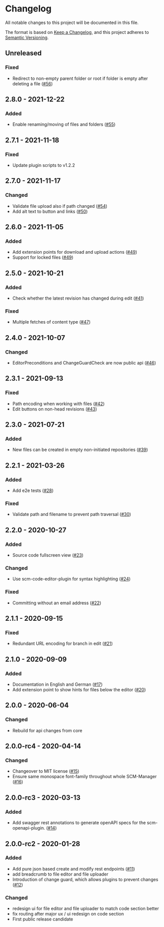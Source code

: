 # Changelog
All notable changes to this project will be documented in this file.

The format is based on [Keep a Changelog](https://keepachangelog.com/en/1.0.0/),
and this project adheres to [Semantic Versioning](https://semver.org/spec/v2.0.0.html).

## Unreleased
### Fixed
- Redirect to non-empty parent folder or root if folder is empty after deleting a file ([#56](https://github.com/scm-manager/scm-editor-plugin/pull/56))

## 2.8.0 - 2021-12-22
### Added
- Enable renaming/moving of files and folders ([#55](https://github.com/scm-manager/scm-editor-plugin/pull/55))

## 2.7.1 - 2021-11-18
### Fixed
- Update plugin scripts to v1.2.2

## 2.7.0 - 2021-11-17
### Changed
- Validate file upload also if path changed ([#54](https://github.com/scm-manager/scm-editor-plugin/pull/54))
- Add alt text to button and links ([#50](https://github.com/scm-manager/scm-editor-plugin/pull/50))

## 2.6.0 - 2021-11-05
### Added
- Add extension points for download and upload actions ([#49](https://github.com/scm-manager/scm-editor-plugin/pull/49))
- Support for locked files ([#49](https://github.com/scm-manager/scm-editor-plugin/pull/49))

## 2.5.0 - 2021-10-21
### Added
- Check whether the latest revision has changed during edit ([#41](https://github.com/scm-manager/scm-editor-plugin/pull/41))

### Fixed
- Multiple fetches of content type ([#47](https://github.com/scm-manager/scm-editor-plugin/pull/47))

## 2.4.0 - 2021-10-07
### Changed
- EditorPreconditions and ChangeGuardCheck are now public api ([#46](https://github.com/scm-manager/scm-editor-plugin/pull/46))

## 2.3.1 - 2021-09-13
### Fixed
- Path encoding when working with files ([#42](https://github.com/scm-manager/scm-editor-plugin/pull/42))
- Edit buttons on non-head revisions ([#43](https://github.com/scm-manager/scm-editor-plugin/pull/43))

## 2.3.0 - 2021-07-21
### Added
- New files can be created in empty non-initiated repositories ([#39](https://github.com/scm-manager/scm-editor-plugin/pull/39))

## 2.2.1 - 2021-03-26
### Added
- Add e2e tests ([#28](https://github.com/scm-manager/scm-editor-plugin/pull/28))

### Fixed
- Validate path and filename to prevent path traversal ([#30](https://github.com/scm-manager/scm-editor-plugin/pull/30))

## 2.2.0 - 2020-10-27
### Added
- Source code fullscreen view ([#23](https://github.com/scm-manager/scm-editor-plugin/pull/23))

### Changed
- Use scm-code-editor-plugin for syntax highlighting ([#24](https://github.com/scm-manager/scm-editor-plugin/pull/24))

### Fixed
- Committing without an email address ([#22](https://github.com/scm-manager/scm-editor-plugin/pull/22))

## 2.1.1 - 2020-09-15
### Fixed
- Redundant URL encoding for branch in edit ([#21](https://github.com/scm-manager/scm-editor-plugin/pull/21))

## 2.1.0 - 2020-09-09
### Added
- Documentation in English and German ([#17](https://github.com/scm-manager/scm-editor-plugin/pull/17))
- Add extension point to show hints for files below the editor ([#20](https://github.com/scm-manager/scm-editor-plugin/pull/20))

## 2.0.0 - 2020-06-04
### Changed
- Rebuild for api changes from core

## 2.0.0-rc4 - 2020-04-14
### Changed
- Changeover to MIT license ([#15](https://github.com/scm-manager/scm-editor-plugin/pull/15))
- Ensure same monospace font-family throughout whole SCM-Manager ([#16](https://github.com/scm-manager/scm-editor-plugin/pull/16))

## 2.0.0-rc3 - 2020-03-13
### Added
- Add swagger rest annotations to generate openAPI specs for the scm-openapi-plugin. ([#14](https://github.com/scm-manager/scm-editor-plugin/pull/14))

## 2.0.0-rc2 - 2020-01-28
### Added
- Add pure json based create and modify rest endpoints ([#11](https://github.com/scm-manager/scm-editor-plugin/pull/11))
- add breadcrumb to file editor and file uploader
- Introduction of change guard, which allows plugins to prevent changes ([#12](https://github.com/scm-manager/scm-editor-plugin/pull/12))

### Changed
- redesign ui for file editor and file uploader to match code section better
- fix routing after major ux / ui redesign on code section
- First public release candidate

